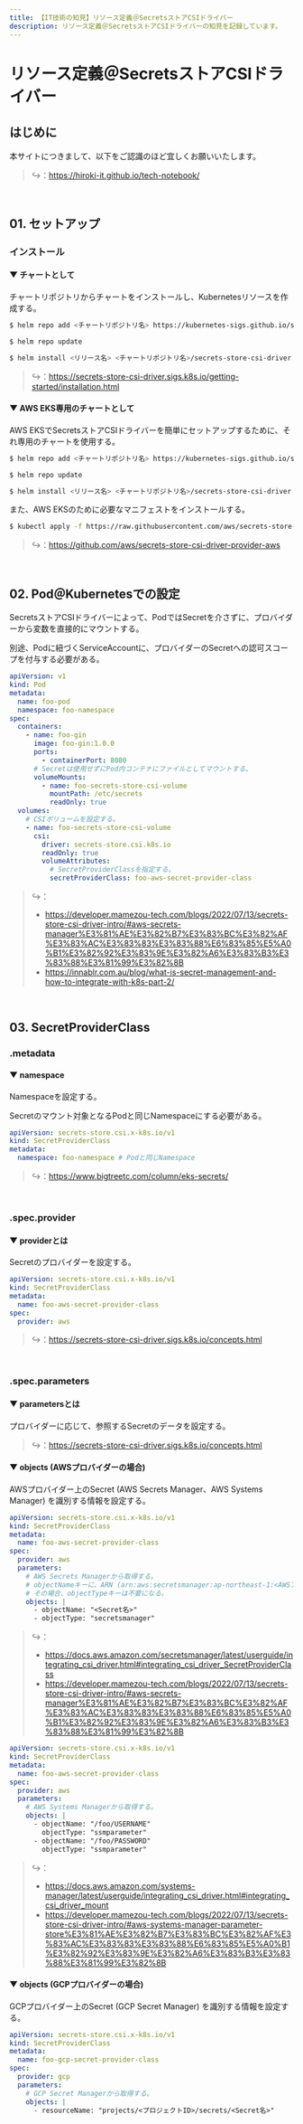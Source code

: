 ```yaml
---
title: 【IT技術の知見】リソース定義＠SecretsストアCSIドライバー
description: リソース定義＠SecretsストアCSIドライバーの知見を記録しています。
---
```


# リソース定義＠SecretsストアCSIドライバー

## はじめに

本サイトにつきまして、以下をご認識のほど宜しくお願いいたします。

> ↪️：https://hiroki-it.github.io/tech-notebook/

<br>

## 01. セットアップ

### インストール

#### ▼ チャートとして

チャートリポジトリからチャートをインストールし、Kubernetesリソースを作成する。

```bash
$ helm repo add <チャートリポジトリ名> https://kubernetes-sigs.github.io/secrets-store-csi-driver/charts

$ helm repo update

$ helm install <リリース名> <チャートリポジトリ名>/secrets-store-csi-driver -n kube-system --version <バージョンタグ>
```

> ↪️：https://secrets-store-csi-driver.sigs.k8s.io/getting-started/installation.html

#### ▼ AWS EKS専用のチャートとして

AWS EKSでSecretsストアCSIドライバーを簡単にセットアップするために、それ専用のチャートを使用する。

```bash
$ helm repo add <チャートリポジトリ名> https://kubernetes-sigs.github.io/secrets-store-csi-driver/charts

$ helm repo update

$ helm install <リリース名> <チャートリポジトリ名>/secrets-store-csi-driver -n kube-system --version <バージョンタグ>
```

また、AWS EKSのために必要なマニフェストをインストールする。

```bash
$ kubectl apply -f https://raw.githubusercontent.com/aws/secrets-store-csi-driver-provider-aws/main/deployment/aws-provider-installer.yaml
```

> ↪️：https://github.com/aws/secrets-store-csi-driver-provider-aws

<br>

## 02. Pod＠Kubernetesでの設定

SecretsストアCSIドライバーによって、PodではSecretを介さずに、プロバイダーから変数を直接的にマウントする。

別途、Podに紐づくServiceAccountに、プロバイダーのSecretへの認可スコープを付与する必要がある。

```yaml
apiVersion: v1
kind: Pod
metadata:
  name: foo-pod
  namespace: foo-namespace
spec:
  containers:
    - name: foo-gin
      image: foo-gin:1.0.0
      ports:
        - containerPort: 8080
      # Secretは使用せずにPod内コンテナにファイルとしてマウントする。
      volumeMounts:
        - name: foo-secrets-store-csi-volume
          mountPath: /etc/secrets
          readOnly: true
  volumes:
    # CSIボリュームを設定する。
    - name: foo-secrets-store-csi-volume
      csi:
        driver: secrets-store.csi.k8s.io
        readOnly: true
        volumeAttributes:
          # SecretProviderClassを指定する。
          secretProviderClass: foo-aws-secret-provider-class
```

> ↪️：
>
> - https://developer.mamezou-tech.com/blogs/2022/07/13/secrets-store-csi-driver-intro/#aws-secrets-manager%E3%81%AE%E3%82%B7%E3%83%BC%E3%82%AF%E3%83%AC%E3%83%83%E3%83%88%E6%83%85%E5%A0%B1%E3%82%92%E3%83%9E%E3%82%A6%E3%83%B3%E3%83%88%E3%81%99%E3%82%8B
> - https://innablr.com.au/blog/what-is-secret-management-and-how-to-integrate-with-k8s-part-2/

<br>

## 03. SecretProviderClass

### .metadata

#### ▼ namespace

Namespaceを設定する。

Secretのマウント対象となるPodと同じNamespaceにする必要がある。

```yaml
apiVersion: secrets-store.csi.x-k8s.io/v1
kind: SecretProviderClass
metadata:
  namespace: foo-namespace # Podと同じNamespace
```

> ↪️：https://www.bigtreetc.com/column/eks-secrets/

<br>

### .spec.provider

#### ▼ providerとは

Secretのプロバイダーを設定する。

```yaml
apiVersion: secrets-store.csi.x-k8s.io/v1
kind: SecretProviderClass
metadata:
  name: foo-aws-secret-provider-class
spec:
  provider: aws
```

> ↪️：https://secrets-store-csi-driver.sigs.k8s.io/concepts.html

<br>

### .spec.parameters

#### ▼ parametersとは

プロバイダーに応じて、参照するSecretのデータを設定する。

> ↪️：https://secrets-store-csi-driver.sigs.k8s.io/concepts.html

#### ▼ objects (AWSプロバイダーの場合)

AWSプロバイダー上のSecret (AWS Secrets Manager、AWS Systems Manager) を識別する情報を設定する。

```yaml
apiVersion: secrets-store.csi.x-k8s.io/v1
kind: SecretProviderClass
metadata:
  name: foo-aws-secret-provider-class
spec:
  provider: aws
  parameters:
    # AWS Secrets Managerから取得する。
    # objectNameキーに、ARN (arn:aws:secretsmanager:ap-northeast-1:<AWSアカウントID>:secret:<Secretストア名>) を指定しても良い。
    # その場合、objectTypeキーは不要になる。
    objects: |
      - objectName: "<Secret名>"
      - objectType: "secretsmanager"
```

> ↪️：
>
> - https://docs.aws.amazon.com/secretsmanager/latest/userguide/integrating_csi_driver.html#integrating_csi_driver_SecretProviderClass
> - https://developer.mamezou-tech.com/blogs/2022/07/13/secrets-store-csi-driver-intro/#aws-secrets-manager%E3%81%AE%E3%82%B7%E3%83%BC%E3%82%AF%E3%83%AC%E3%83%83%E3%83%88%E6%83%85%E5%A0%B1%E3%82%92%E3%83%9E%E3%82%A6%E3%83%B3%E3%83%88%E3%81%99%E3%82%8B

```yaml
apiVersion: secrets-store.csi.x-k8s.io/v1
kind: SecretProviderClass
metadata:
  name: foo-aws-secret-provider-class
spec:
  provider: aws
  parameters:
    # AWS Systems Managerから取得する。
    objects: |
      - objectName: "/foo/USERNAME"
        objectType: "ssmparameter"
      - objectName: "/foo/PASSWORD"
        objectType: "ssmparameter"
```

> ↪️：
>
> - https://docs.aws.amazon.com/systems-manager/latest/userguide/integrating_csi_driver.html#integrating_csi_driver_mount
> - https://developer.mamezou-tech.com/blogs/2022/07/13/secrets-store-csi-driver-intro/#aws-systems-manager-parameter-store%E3%81%AE%E3%82%B7%E3%83%BC%E3%82%AF%E3%83%AC%E3%83%83%E3%83%88%E6%83%85%E5%A0%B1%E3%82%92%E3%83%9E%E3%82%A6%E3%83%B3%E3%83%88%E3%81%99%E3%82%8B

#### ▼ objects (GCPプロバイダーの場合)

GCPプロバイダー上のSecret (GCP Secret Manager) を識別する情報を設定する。

```yaml
apiVersion: secrets-store.csi.x-k8s.io/v1
kind: SecretProviderClass
metadata:
  name: foo-gcp-secret-provider-class
spec:
  provider: gcp
  parameters:
    # GCP Secret Managerから取得する。
    objects: |
      - resourceName: "projects/<プロジェクトID>/secrets/<Secret名>"
```

<br>
